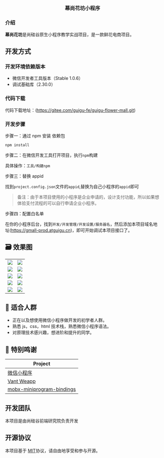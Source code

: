 ## <h3 align="center">幕尚花坊小程序</h3>

### 介绍

**幕尚花坊**是尚硅谷原生小程序教学实战项目，是一款鲜花电商项目。

## 开发方式

### 开发环境依赖版本

- 微信开发者工具版本（Stable 1.0.6）
- 调试基础库（2.30.0）

### 代码下载

代码下载地址：(https://gitee.com/guigu-fe/guigu-flower-mall.git)

### 开发步骤

步骤一：通过 npm 安装 依赖包

```bash
npm install
```

步骤二：在微信开发工具打开项目，执行`npm`构建

具体操作：`工具/构建npm`

步骤三：替换 appid

找到`project.config.json`文件的`appid`,替换为自己小程序的`appid`即可

> 备注：由于本项目使用的小程序是企业申请的，设计支付功能，所以如果想体验支付流程的可以自行申请企业小程序。

步骤四：配置白名单

在你的小程序后台，找到`开发/开发管理/开发设置/服务器名`，然后添加本项目域名地址(https://gmall-prod.atguigu.cn)，即可开始调试本项目接口了。

## 🗃️ 效果图

<table>
  <tr>
    <td><img src="./docs/images/home.pic.jpg"></td>
    <td><img src="./docs/images/info.pic.jpg"></td>
  </tr>
  <tr>
    <td><img src="./docs/images/goods-list.pic.jpg"></td>
    <td><img src="./docs/images/goods-detail.pic.jpg"></td>
  </tr>
  <tr>
    <td><img src="./docs/images/order-detail.pic.jpg"></td>
    <td><img src="./docs/images/order-list.pic.jpg"></td>
  </tr>
  <tr>
    <td><img src="./docs/images/category.pic.jpg"></td>
    <td><img src="./docs/images/cart-list.pic.jpg"></td>
  </tr>
  <tr>
    <td><img src="./docs/images/address-list.pic.jpg"></td>
    <td><img src="./docs/images/address-add.pic.jpg"></td>
  </tr>
</table>

## 💚 适合人群

- 正在以及想使用微信小程序做开发的初学者人群。
- 熟悉 js，css，html 技术栈，熟悉微信小程序语法。
- 对原理技术感兴趣，想进阶和提升的同学。

## 🎨 特别鸣谢

| Project                                                                              |
| ------------------------------------------------------------------------------------ |
| [微信小程序](https://developers.weixin.qq.com/doc/)                                  |
| [Vant Weapp](https://vant-contrib.gitee.io/vant-weapp/#/home)                        |
| [mobx-miniprogram-bindings](https://www.npmjs.com/package/mobx-miniprogram-bindings) |

## 开发团队

本项目是由尚硅谷前端研究院负责开发

## 开源协议

本项目基于 [MIT](https://zh.wikipedia.org/wiki/MIT%E8%A8%B1%E5%8F%AF%E8%AD%89)协议，请自由地享受和参与开源。
